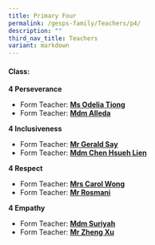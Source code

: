 ```yaml
---
title: Primary Four
permalink: /gesps-family/Teachers/p4/
description: ""
third_nav_title: Teachers
variant: markdown
---
```

#### Class:

**4 Perseverance**  
*   Form Teacher: **[Ms Odelia Tiong](mailto:odelia_tiong_hui_xuan@schools.gov.sg)**
*   Form Teacher: **[Mdm Alleda](mailto:alleda_baba@schools.gov.sg)**

**4 Inclusiveness**  
*   Form Teacher: **[Mr Gerald Say](mailto:say_tiong_sin_gerald@schools.gov.sg)**
*   Form Teacher: **[Mdm Chen Hsueh Lien](mailto:chen_hsueh_lien@schools.gov.sg)**

**4 Respect**  
*   Form Teacher: **[Mrs Carol Wong](mailto:tay_puay_suan@schools.gov.sg)**
*   Form Teacher: **[Mr Rosmani](mailto:rosmani_ramin@schools.gov.sg)**

**4 Empathy**  
*   Form Teacher: **[Mdm Suriyah](mailto:suriyah_mohamed_noor@schools.gov.sg)**
*   Form Teacher: **[Mr Zheng Xu](mailto:zheng_xu@schools.gov.sg)**